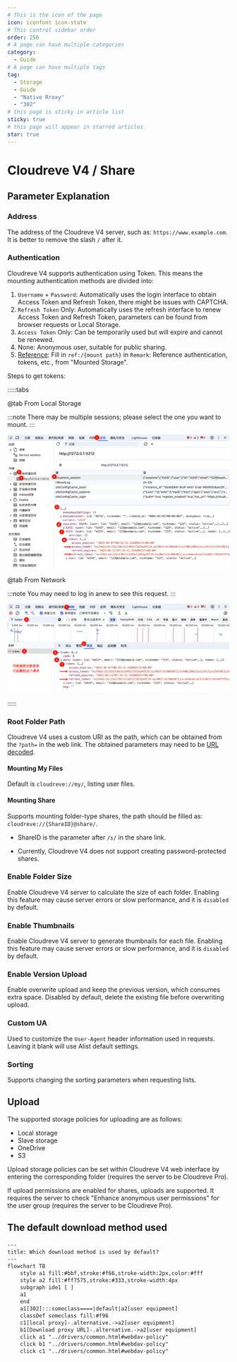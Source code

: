 ```yaml
---
# This is the icon of the page
icon: iconfont icon-state
# This control sidebar order
order: 256
# A page can have multiple categories
category:
  - Guide
# A page can have multiple tags
tag:
  - Storage
  - Guide
  - "Native Rroxy"
  - "302"
# this page is sticky in article list
sticky: true
# this page will appear in starred articles
star: true
---
```

# Cloudreve V4 / Share

## Parameter Explanation

### Address

The address of the Cloudreve V4 server, such as: `https://www.example.com`. It is better to remove the slash `/` after it.

### Authentication

Cloudreve V4 supports authentication using Token. This means the mounting authentication methods are divided into:

1. `Username` + `Password`: Automatically uses the login interface to obtain Access Token and Refresh Token, there might be issues with CAPTCHA.
2. `Refresh Token` Only: Automatically uses the refresh interface to renew Access Token and Refresh Token, parameters can be found from browser requests or Local Storage.
3. `Access Token` Only: Can be temporarily used but will expire and cannot be renewed.
4. None: Anonymous user, suitable for public sharing.
5. [Reference](../drivers/common.html#reference): Fill in `ref:/{mount path}` in `Remark`: Reference authentication, tokens, etc., from "Mounted Storage".

Steps to get tokens:

:::::tabs

@tab From Local Storage

:::note
There may be multiple sessions; please select the one you want to mount.
:::

![cloudreve_v4_token_local_storage](/img/drivers/cloudreve_v4/cloudreve_v4_token_local_storage.png)


@tab From Network

:::note
You may need to log in anew to see this request.
:::

![cloudreve_v4_token_resp](/img/drivers/cloudreve_v4/cloudreve_v4_token_resp.png)

:::::


### Root Folder Path

Cloudreve V4 uses a custom URI as the path, which can be obtained from the `?path=` in the web link. The obtained parameters may need to be [URL decoded](https://www.google.com/search?q=URL+decode).

#### Mounting My Files

Default is `cloudreve://my/`, listing user files.

#### Mounting Share

Supports mounting folder-type shares, the path should be filled as: `cloudreve://{ShareID}@share/`.

- ShareID is the parameter after `/s/` in the share link.

- Currently, Cloudreve V4 does not support creating password-protected shares.

### Enable Folder Size

Enable Cloudreve V4 server to calculate the size of each folder. Enabling this feature may cause server errors or slow performance, and it is `disabled` by default.

### Enable Thumbnails

Enable Cloudreve V4 server to generate thumbnails for each file. Enabling this feature may cause server errors or slow performance, and it is `disabled` by default.

### Enable Version Upload

Enable overwrite upload and keep the previous version, which consumes extra space. Disabled by default, delete the existing file before overwriting upload.

### Custom UA

Used to customize the `User-Agent` header information used in requests. Leaving it blank will use Alist default settings.

### Sorting

Supports changing the sorting parameters when requesting lists.

## Upload

The supported storage policies for uploading are as follows:

- Local storage
- Slave storage
- OneDrive
- S3

Upload storage policies can be set within Cloudreve V4 web interface by entering the corresponding folder (requires the server to be Cloudreve Pro).

If upload permissions are enabled for shares, uploads are supported. It requires the server to check "Enhance anonymous user permissions" for the user group (requires the server to be Cloudreve Pro).

## **The default download method used**

```mermaid
---
title: Which download method is used by default?
---
flowchart TB
    style a1 fill:#bbf,stroke:#f66,stroke-width:2px,color:#fff
    style a2 fill:#ff7575,stroke:#333,stroke-width:4px
    subgraph ide1 [ ]
    a1
    end
    a1[302]:::someclass====|default|a2[user equipment]
    classDef someclass fill:#f96
    c1[local proxy]-.alternative.->a2[user equipment]
    b1[Download proxy URL]-.alternative.->a2[user equipment]
    click a1 "../drivers/common.html#webdav-policy"
    click b1 "../drivers/common.html#webdav-policy"
    click c1 "../drivers/common.html#webdav-policy"
```
